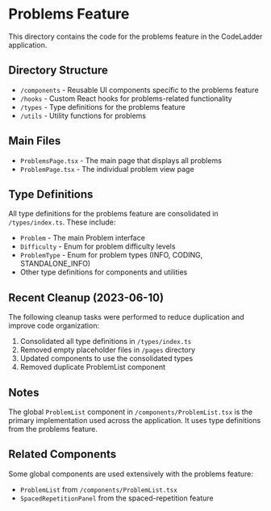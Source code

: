 # Problems Feature

This directory contains the code for the problems feature in the CodeLadder application.

## Directory Structure

- `/components` - Reusable UI components specific to the problems feature
- `/hooks` - Custom React hooks for problems-related functionality
- `/types` - Type definitions for the problems feature
- `/utils` - Utility functions for problems

## Main Files

- `ProblemsPage.tsx` - The main page that displays all problems
- `ProblemPage.tsx` - The individual problem view page

## Type Definitions

All type definitions for the problems feature are consolidated in `/types/index.ts`. These include:

- `Problem` - The main Problem interface
- `Difficulty` - Enum for problem difficulty levels
- `ProblemType` - Enum for problem types (INFO, CODING, STANDALONE_INFO)
- Other type definitions for components and utilities

## Recent Cleanup (2023-06-10)

The following cleanup tasks were performed to reduce duplication and improve code organization:

1. Consolidated all type definitions in `/types/index.ts`
2. Removed empty placeholder files in `/pages` directory
3. Updated components to use the consolidated types
4. Removed duplicate ProblemList component

## Notes

The global `ProblemList` component in `/components/ProblemList.tsx` is the primary implementation used across the application. It uses type definitions from the problems feature.

## Related Components

Some global components are used extensively with the problems feature:

- `ProblemList` from `/components/ProblemList.tsx`
- `SpacedRepetitionPanel` from the spaced-repetition feature 